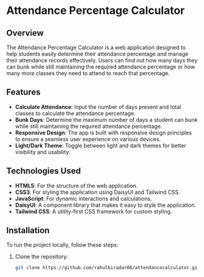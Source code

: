 # Attendance Percentage Calculator

## Overview

The Attendance Percentage Calculator is a web application designed to help students easily determine their attendance percentage and manage their attendance records effectively. Users can find out how many days they can bunk while still maintaining the required attendance percentage or how many more classes they need to attend to reach that percentage.

## Features

- **Calculate Attendance**: Input the number of days present and total classes to calculate the attendance percentage.
- **Bunk Days**: Determine the maximum number of days a student can bunk while still maintaining the required attendance percentage.
- **Responsive Design**: The app is built with responsive design principles to ensure a seamless user experience on various devices.
- **Light/Dark Theme**: Toggle between light and dark themes for better visibility and usability.

## Technologies Used

- **HTML5**: For the structure of the web application.
- **CSS3**: For styling the application using DaisyUI and Tailwind CSS.
- **JavaScript**: For dynamic interactions and calculations.
- **DaisyUI**: A component library that makes it easy to style the application.
- **Tailwind CSS**: A utility-first CSS framework for custom styling.

## Installation

To run the project locally, follow these steps:

1. Clone the repository:
   ```bash
   git clone https://github.com/rahulbiradar06/attendancecalculator.git

   
